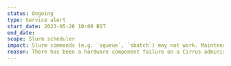 ```yaml
---
status: Ongoing
type: Service alert
start_date: 2023-05-26 10:00 BST
end_date: 
scope: Slurm scheduler
impact: Slurm commands (e.g. `squeue`, `sbatch`) may not work. Maintenance scheduled for 31 May 2023 will prevent long jobs from starting. 
reason: There has been a hardware component failure on a Cirrus administration node. A workaround has been put in place but the service is running at risk until the faulty component can be replaced. Current ETA for replacement component is Wed 31 May 2023. Update 2023-05-31 1730 BST The replacement for the faulty component has now arrived on site and has been swapped successfully. Our team now need to perform validation tests, remove the workarounds and complete the configuartion. We will provide a further update tomorrow at noon.  
---
```

